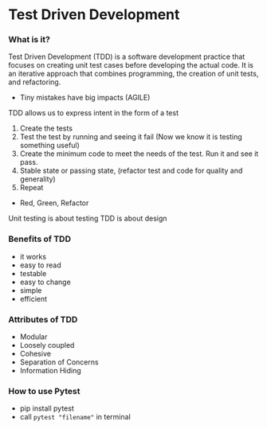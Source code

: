 # Test Driven Development

### What is it?

 Test Driven Development (TDD) is a software development practice that focuses on creating unit
 test cases before developing the actual code. It is an iterative approach that combines
 programming, the creation of unit tests, and refactoring.
- Tiny mistakes have big impacts (AGILE)

TDD allows us to express intent in the form of a test
1) Create the tests
2) Test the test by running and seeing it fail
   (Now we know it is testing something useful)
3) Create the minimum code to meet the needs of the test. Run it and see it pass.
4) Stable state or passing state, (refactor test and code for quality and generality)
5) Repeat

- Red, Green, Refactor

Unit testing is about testing
TDD is about design

### Benefits of TDD
- it works
- easy to read
- testable
- easy to change
- simple
- efficient


### Attributes of TDD
- Modular 
- Loosely coupled
- Cohesive
- Separation of Concerns
- Information Hiding

### How to use Pytest

- pip install pytest
- call `pytest "filename"` in terminal
